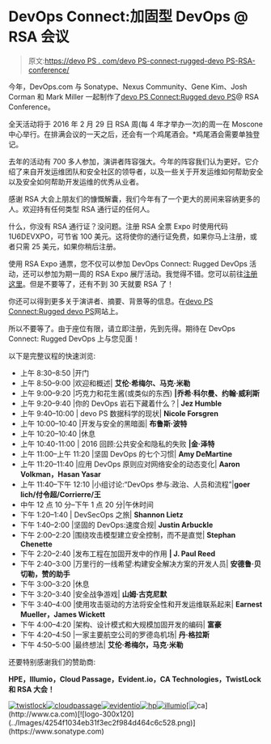 # DevOps Connect:加固型 DevOps @ RSA 会议

> 原文:[https://devo PS . com/devo PS-connect-rugged-devo PS-RSA-conference/](https://devops.com/devops-connect-rugged-devops-rsa-conference/)

今年，DevOps.com 与 Sonatype、Nexus Community、Gene Kim、Josh Corman 和 Mark Miller 一起制作了[devo PS Connect:Rugged devo PS](http://www.devopsconnect.com/rsa)@ RSA Conference。

全天活动将于 2016 年 2 月 29 日 RSA 周(每 4 年才举办一次)的周一在 Moscone 中心举行。在排满会议的一天之后，还会有一个鸡尾酒会。*鸡尾酒会需要单独登记。

去年的活动有 700 多人参加，演讲者阵容强大。今年的阵容我们认为更好。它介绍了来自开发运维团队和安全社区的领导者，以及一些关于开发运维如何帮助安全以及安全如何帮助开发运维的优秀从业者。

感谢 RSA 大会上朋友们的慷慨解囊，我们今年有了一个更大的房间来容纳更多的人。欢迎持有任何类型 RSA 通行证的任何人。

什么，你没有 RSA 通行证？没问题。注册 RSA 全票 Expo 时使用代码 1U6DEVXPO，可节省 100 美元。这将使你的通行证免费，如果你马上注册，或者只需 25 美元，如果你稍后注册。

使用 RSA Expo 通票，您不仅可以参加 DevOps Connect: Rugged DevOps 活动，还可以参加为期一周的 RSA Expo 展厅活动。我觉得不错。您可以前往[注册这里](https://www.rsaconference.com/events/us16/agenda/sessions/2339/devops-connect-rugged-devops)。但是不要等了，还有不到 30 天就要 RSA 了！

你还可以得到更多关于演讲者、摘要、背景等的信息。在[devo PS Connect:Rugged devo PS](http://www.devopsconnect.com/rsa)网站上。

所以不要等了。由于座位有限，请立即注册，先到先得。期待在 DevOps Connect: Rugged DevOps 上与您见面！

以下是完整议程的快速浏览:

*   上午 8:30–8:50 |开门
*   上午 8:50–9:00 |欢迎和概述| **艾伦·希梅尔、马克·米勒**
*   上午 9:00–9:20 |巧克力和花生酱(或类似的东西) **|乔希·科尔曼、约翰·威利斯**
*   上午 9:20–9:40 |你的 DevOps 岩石下藏着什么？| **Jez Humble**
*   上午 9:40–10:00 | devo PS 数据科学的现状| **Nicole Forsgren**
*   上午 10:00–10:40 |开发与安全的黑暗面| **布鲁斯·波特**
*   上午 10:20–10:40 |休息
*   上午 10:40-11:00 | 2016 回顾:公共安全和隐私的失败 **|金·泽特**
*   上午 11:00–上午 11:20 |坚固 DevOps 的七个习惯| **Amy DeMartine**
*   上午 11:20–11:40 |应用 DevOps 原则应对网络安全的动态变化| **Aaron Volkman，Hasan Yasar**
*   上午 11:40–下午 12:10 |小组讨论:“DevOps 参与:政治、人员和流程”|**goer lich/付令超/Corrierre/王**
*   中午 12 点 10 分–下午 1 点 20 分|午休时间
*   下午 1:20–1:40 | DevSecOps 之旅| **Shannon Lietz**
*   下午 1:40–2:00 |坚固的 DevOps:速度合规| **Justin Arbuckle**
*   下午 2:00–2:20 |围绕攻击模型建立安全控制，而不是直觉| **Stephan Chenette**
*   下午 2:20–2:40 |发布工程在加固开发中的作用 **| J. Paul Reed**
*   下午 2:40–3:00 |万里行的一线希望:构建安全解决方案的开发人员| **安德鲁·贝切勒，赞的助手**
*   下午 3:00–3:20 |休息
*   下午 3:20–3:40 |安全战争游戏| **山姆·古克尼默**
*   下午 3:40–4:00 |使用攻击驱动的方法将安全性和开发运维联系起来| **Earnest Mueller，James Wickett**
*   下午 4:00–4:20 |架构、设计模式和大规模加固开发的编码| **富豪**
*   下午 4:20–4:50 |一家主要航空公司的罗德岛机场| **丹·格拉斯**
*   下午 4:50–5:00 |最终想法| **艾伦·希梅尔，马克·米勒**

还要特别感谢我们的赞助商:

**HPE，Illumio，Cloud Passage，Evident.io，CA Technologies，TwistLock 和 RSA 大会！**

[![twistlock](../Images/cbb9134899ff0d93722f4f74fcb1a435.png)](https://www.twistlock.com)[![cloudpassage](../Images/7a1d8247c8a2d04490c7f427120cc430.png)](https://www.cloudpassage.com)[![evidentio](../Images/4d5be39a36fa1758a2978cb8174e7ebb.png)](http://www.evident.io)[![hp](../Images/614e5a1e838cecdc305a0ded82281182.png)](http://www.hpe.com)[![illumio](../Images/3c689edcbf8134a9570136dbd4a01ca9.png)](http://www.illumio.com)[![ca](../Images/ad39e3c4f8fa5537978fbf442535c705.png "http://www.ca.com")](http://www.ca.com)[![logo-300x120](../Images/4254f1034eb31f3ec2f984d464c6c528.png)](https://www.sonatype.com)